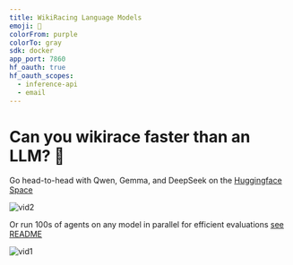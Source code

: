 ```yaml
---
title: WikiRacing Language Models
emoji: 🏃
colorFrom: purple
colorTo: gray
sdk: docker
app_port: 7860
hf_oauth: true
hf_oauth_scopes:
  - inference-api
  - email
---
```


# Can you wikirace faster than an LLM? 🏁

Go head-to-head with Qwen, Gemma, and DeepSeek on the [Huggingface Space](https://huggingface.co/spaces/HuggingFaceTB/Wikispeedia)

<!-- add gifs -->
![vid2](https://huggingface.co/datasets/HuggingFaceTB/simplewiki-pruned-text-350k/resolve/main/vid2_720p.gif)

Or run 100s of agents on any model in parallel for efficient evaluations [see README](parallel_eval)

![vid1](https://huggingface.co/datasets/HuggingFaceTB/simplewiki-pruned-text-350k/resolve/main/vid1_720p.gif)
